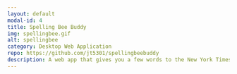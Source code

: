 ```yaml
---
layout: default
modal-id: 4
title: Spelling Bee Buddy
img: spellingbee.gif
alt: spellingbee
category: Desktop Web Application
repo: https://github.com/jt5301/spellingbeebuddy
description: A web app that gives you a few words to the New York Times' daily Spelling Bee game. Made with React and vanilla CSS. The algorithms used to solve the anagram are also implemented in JavaScript.
---
```

